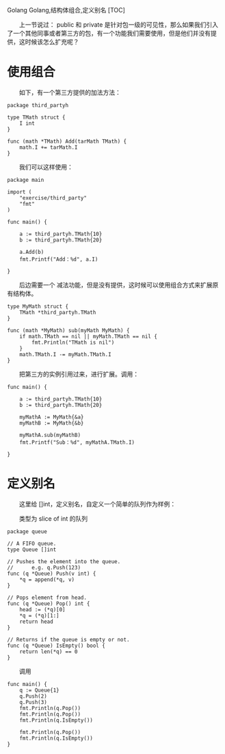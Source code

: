 Golang
Golang,结构体组合,定义别名
[TOC]

&emsp;&emsp;上一节说过： public 和 private 是针对包一级的可见性，那么如果我们引入了一个其他同事或者第三方的包，有一个功能我们需要使用，但是他们并没有提供，这时候该怎么扩充呢？

# 使用组合

&emsp;&emsp;如下，有一个第三方提供的加法方法：

```
package third_partyh

type TMath struct {
	I int
}

func (math *TMath) Add(tarMath TMath) {
	math.I += tarMath.I
}
```

&emsp;&emsp;我们可以这样使用：

```
package main

import (
	"exercise/third_party"
	"fmt"
)

func main() {

	a := third_partyh.TMath{10}
	b := third_partyh.TMath{20}

	a.Add(b)
	fmt.Printf("Add：%d", a.I)

}
```

&emsp;&emsp;后边需要一个 减法功能，但是没有提供，这时候可以使用组合方式来扩展原有结构体。

```
type MyMath struct {
	TMath *third_partyh.TMath
}

func (math *MyMath) sub(myMath MyMath) {
	if math.TMath == nil || myMath.TMath == nil {
		fmt.Println("TMath is nil")
	}
	math.TMath.I -= myMath.TMath.I
}
```

&emsp;&emsp;把第三方的实例引用过来，进行扩展。调用：

```
func main() {

	a := third_partyh.TMath{10}
	b := third_partyh.TMath{20}

	myMathA := MyMath{&a}
	myMathB := MyMath{&b}

	myMathA.sub(myMathB)
	fmt.Printf("Sub：%d", myMathA.TMath.I)

}
```

# 定义别名

&emsp;&emsp;这里给 []int，定义别名，自定义一个简单的队列作为样例：

&emsp;&emsp;类型为 slice of int 的队列

```
package queue

// A FIFO queue.
type Queue []int

// Pushes the element into the queue.
// 		e.g. q.Push(123)
func (q *Queue) Push(v int) {
	*q = append(*q, v)
}

// Pops element from head.
func (q *Queue) Pop() int {
	head := (*q)[0]
	*q = (*q)[1:]
	return head
}

// Returns if the queue is empty or not.
func (q *Queue) IsEmpty() bool {
	return len(*q) == 0
}
```

&emsp;&emsp;调用

```
func main() {
	q := Queue{1}
	q.Push(2)
	q.Push(3)
	fmt.Println(q.Pop())
	fmt.Println(q.Pop())
	fmt.Println(q.IsEmpty())

	fmt.Println(q.Pop())
	fmt.Println(q.IsEmpty())
}
```
